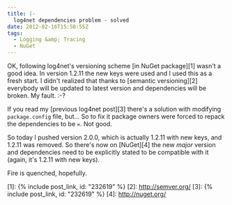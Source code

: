 ```yaml
---
title: |-
  log4net dependencies problem - solved
date: 2012-02-16T15:50:55Z
tags:
  - Logging &amp; Tracing
  - NuGet
---
```

OK, following log4net's versioning scheme [in NuGet package][1] wasn't a good idea. In version 1.2.11 the new keys were used and I used this as a fresh start. I didn't realized that thanks to [semantic versioning][2] everybody will be updated to latest version and dependencies will be broken. My fault. :-?

If you read my [previous log4net post][3] there's a solution with modifying `package.config` file, but... So to fix it package owners were forced to repack the dependencies to be `=`. Not good.

So today I pushed version 2.0.0, which is actually 1.2.11 with new keys, and 1.2.11 was removed. So there's now on [NuGet][4] the new _major_ version and dependencies need to be explicitly stated to be compatible with it (again, it's 1.2.11 with new keys).

Fire is quenched, hopefully.

[1]: {% include post_link, id: "232619" %}
[2]: http://semver.org/
[3]: {% include post_link, id: "232619" %}
[4]: http://nuget.org/
